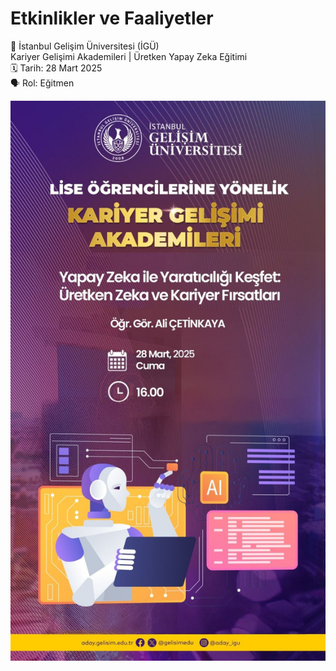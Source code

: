 # Etkinlikler ve Faaliyetler

📢 İstanbul Gelişim Üniversitesi (İGÜ)    
Kariyer Gelişimi Akademileri | Üretken Yapay Zeka Eğitimi    
🗓️ Tarih: 28 Mart 2025    
🗣️ Rol: Eğitmen

![alternatif metin](https://github.com/acetinkaya/etkinliklervefaaliyetler/blob/main/iguliseyz.jpeg)
